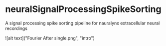 # neuralSignalProcessingSpikeSorting
A signal processing spike sorting pipeline for nauralynx extracellular neural recordings

![alt text]("Fourier After single.png", "intro")
